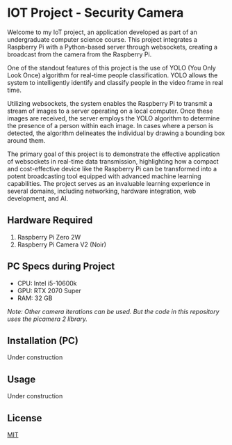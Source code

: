 # IOT Project - Security Camera

Welcome to my IoT project, an application developed as part of an undergraduate computer science course. This project integrates a Raspberry Pi with a Python-based server through websockets, creating a broadcast from the camera from the Raspberry Pi.

One of the standout features of this project is the use of YOLO (You Only Look Once) algorithm for real-time people classification. YOLO allows the system to intelligently identify and classify people in the video frame in real time.

Utilizing websockets, the system enables the Raspberry Pi to transmit a stream of images to a server operating on a local computer. Once these images are received, the server employs the YOLO algorithm to determine the presence of a person within each image. In cases where a person is detected, the algorithm delineates the individual by drawing a bounding box around them.

The primary goal of this project is to demonstrate the effective application of websockets in real-time data transmission, highlighting how a compact and cost-effective device like the Raspberry Pi can be transformed into a potent broadcasting tool equipped with advanced machine learning capabilities. The project serves as an invaluable learning experience in several domains, including networking, hardware integration, web development, and AI.

## Hardware Required
1. Raspberry Pi Zero 2W
2. Raspberry Pi Camera V2 (Noir) 

## PC Specs during Project
- CPU: Intel i5-10600k
- GPU: RTX 2070 Super
- RAM: 32 GB


*Note: Other camera iterations can be used. But the code in this repository uses the picamera 2 library.*

## Installation (PC)
Under construction

## Usage
Under construction

## License

[MIT](https://choosealicense.com/licenses/mit/)